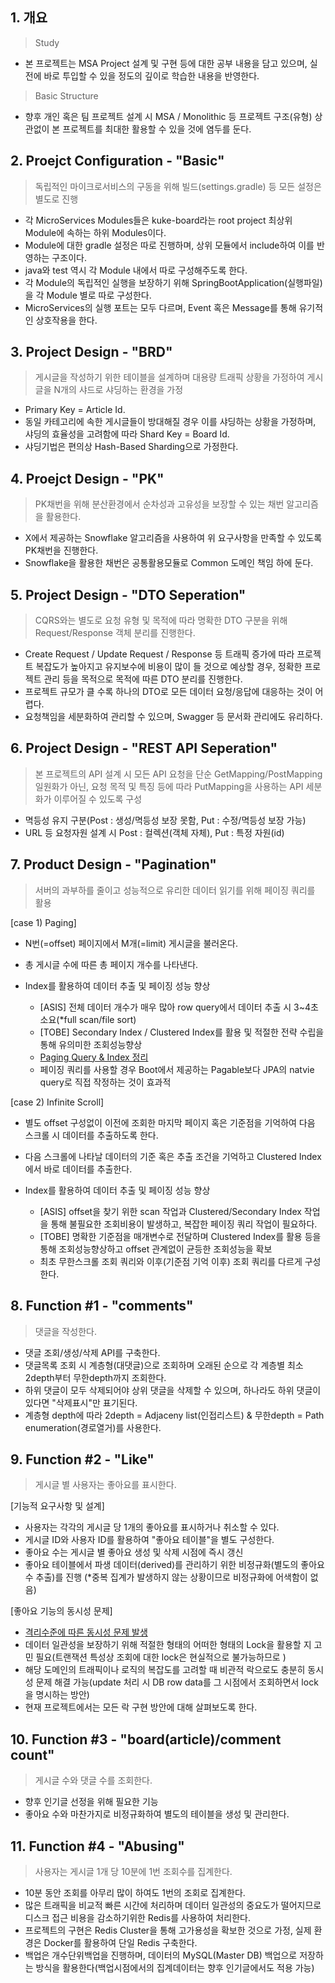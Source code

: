 ## 1.  개요
> Study
- 본 프로젝트는 MSA Project 설계 및 구현 등에 대한 공부 내용을 담고 있으며, 실전에 바로 투입할 수 있을 정도의 깊이로 학습한 내용을 반영한다.
> Basic Structure
- 향후 개인 혹은 팀 프로젝트 설계 시 MSA / Monolithic 등 프로젝트 구조(유형) 상관없이 본 프로젝트를 최대한 활용할 수 있을 것에 염두를 둔다. 

## 2. Proejct Configuration - "Basic"

> 독립적인 마이크로서비스의 구동을 위해 빌드(settings.gradle) 등 모든 설정은 별도로 진행
- 각 MicroServices Modules들은 kuke-board라는 root project 최상위 Module에 속하는 하위 Modules이다.
- Module에 대한 gradle 설정은 따로 진행하며, 상위 모듈에서 include하여 이를 반영하는 구조이다.
- java와 test 역시 각 Module 내에서 따로 구성해주도록 한다.
- 각 Module의 독립적인 실행을 보장하기 위해 SpringBootApplication(실행파일)을 각 Module 별로 따로 구성한다.
- MicroServices의 실행 포트는 모두 다르며, Event 혹은 Message를 통해 유기적인 상호작용을 한다.

## 3. Project Design - "BRD"

> 게시글을 작성하기 위한 테이블을 설계하며 대용량 트래픽 상황을 가정하여 게시글을 N개의 샤드로 샤딩하는 환경을 가정
- Primary Key = Article Id.
- 동일 카테고리에 속한 게시글들이 방대해질 경우 이를 샤딩하는 상황을 가정하며, 샤딩의 효율성을 고려함에 따라 Shard Key = Board Id.
- 샤딩기법은 편의상 Hash-Based Sharding으로 가정한다.

## 4. Proejct Design - "PK"

> PK채번을 위해 분산환경에서 순차성과 고유성을 보장할 수 있는 채번 알고리즘을 활용한다.
- X에서 제공하는 Snowflake 알고리즘을 사용하여 위 요구사항을 만족할 수 있도록 PK채번을 진행한다.
- Snowflake을 활용한 채번은 공통활용모듈로 Common 도메인 책임 하에 둔다.

## 5. Project Design - "DTO Seperation"

> CQRS와는 별도로 요청 유형 및 목적에 따라 명확한 DTO 구분을 위해 Request/Response 객체 분리를 진행한다.
- Create Request / Update Request / Response 등 트래픽 증가에 따라 프로젝트 복잡도가 높아지고 유지보수에 비용이 많이 들 것으로 예상할 경우, 정확한 프로젝트 관리 등을 목적으로 목적에 따른 DTO 분리를 진행한다.
- 프로젝트 규모가 클 수록 하나의 DTO로 모든 데이터 요청/응답에 대응하는 것이 어렵다.
- 요청책임을 세분화하여 관리할 수 있으며, Swagger 등 문서화 관리에도 유리하다.

## 6. Project Design - "REST API Seperation"

> 본 프로젝트의 API 설계 시 모든 API 요청을 단순 GetMapping/PostMapping 일원화가 아닌, 요청 목적 및 특징 등에 따라 PutMapping을 사용하는 API 세분화가 이루어질 수 있도록 구성
- 멱등성 유지 구분(Post : 생성/멱등성 보장 못함, Put : 수정/멱등성 보장 가능)
- URL 등 요청자원 설계 시 Post : 컬렉션(객체 자체), Put : 특정 자원(id)

## 7. Product Design - "Pagination"

> 서버의 과부하를 줄이고 성능적으로 유리한 데이터 읽기를 위해 페이징 쿼리를 활용 

[case 1) Paging]
 
- N번(=offset) 페이지에서 M개(=limit) 게시글을 불러온다.
- 총 게시글 수에 따른 총 페이지 개수를 나타낸다.

- Index를 활용하여 데이터 추출 및 페이징 성능 향상
  - [ASIS] 전체 데이터 개수가 매우 많아 row query에서 데이터 추출 시 3~4초 소요(*full scan/file sort)
  - [TOBE] Secondary Index / Clustered Index를 활용 및 적절한 전략 수립을 통해 유의미한 조회성능향상
  - [Paging Query & Index 정리](https://velog.io/@gyrbs22/%EB%B0%B1%EC%97%94%EB%93%9C-%EC%9D%B8%EB%8D%B1%EC%8A%A4%EB%A5%BC-%EB%AA%85%ED%99%95%ED%9E%88-%ED%8C%8C%EC%95%85%ED%95%98%EA%B8%B0-%EC%A1%B0%ED%9A%8C%EC%84%B1%EB%8A%A5%ED%96%A5%EC%83%81%EC%9D%B4-%EC%96%B4%EB%8A%90-%EB%B6%80%EB%B6%84%EC%97%90%EC%84%9C-%EC%9D%B4%EB%A3%A8%EC%96%B4%EC%A7%80%EB%8A%94%EA%B0%80%EB%8B%A8%EC%88%9C-%EC%9D%B8%EB%8D%B1%EC%8A%A4-%ED%99%9C%EC%9A%A9%EB%B6%80%ED%84%B0-Covering-Index-%EB%93%B1%EC%9D%98-%EC%A0%84%EB%9E%B5%EA%B9%8C%EC%A7%80)
  - 페이징 쿼리를 사용할 경우 Boot에서 제공하는 Pagable보다 JPA의 natvie query로 직접 작정하는 것이 효과적

[case 2) Infinite Scroll]

- 별도 offset 구성없이 이전에 조회한 마지막 페이지 혹은 기준점을 기억하여 다음 스크롤 시 데이터를 추출하도록 한다.
- 다음 스크롤에 나타날 데이터의 기준 혹은 추출 조건을 기억하고 Clustered Index에서 바로 데이터를 추출한다.

- Index를 활용하여 데이터 추출 및 페이징 성능 향상
  - [ASIS] offset을 찾기 위한 scan 작업과 Clustered/Secondary Index 작업을 통해 불필요한 조회비용이 발생하고, 복잡한 페이징 쿼리 작업이 필요하다.
  - [TOBE] 명확한 기준점을 매개변수로 전달하며 Clustered Index를 활용 등을 통해 조회성능향상하고 offset 관계없이 균등한 조회성능을 확보
  - 최초 무한스크롤 조회 쿼리와 이후(기준점 기억 이후) 조회 쿼리를 다르게 구성한다.

## 8. Function #1 - "comments"

> 댓글을 작성한다.
- 댓글 조회/생성/삭제 API를 구축한다.
- 댓글목록 조회 시 계층형(대댓글)으로 조회하며 오래된 순으로 각 계층별 최소 2depth부터 무한depth까지 조회한다.
- 하위 댓글이 모두 삭제되어야 상위 댓글을 삭제할 수 있으며, 하나라도 하위 댓글이 있다면 "삭제표시"만 표기된다.
- 계층형 depth에 따라 2depth = Adjaceny list(인접리스트) & 무한depth = Path enumeration(경로열거)를 사용한다.

## 9. Function #2 - "Like"

> 게시글 별 사용자는 좋아요를 표시한다.
 
[기능적 요구사항 및 설계]
- 사용자는 각각의 게시글 당 1개의 좋아요를 표시하거나 취소할 수 있다.
- 게시글 ID와 사용자 ID를 활용하여 "좋아요 테이블"을 별도 구성한다.
- 좋아요 수는 게시글 별 좋아요 생성 및 삭제 시점에 즉시 갱신
- 좋아요 테이블에서 파생 데이터(derived)를 관리하기 위한 비정규화(별도의 좋아요 수 추출)를 진행
  (*중복 집계가 발생하지 않는 상황이므로 비정규화에 어색함이 없음)

[좋아요 기능의 동시성 문제]
- [격리수준에 따른 동시성 문제 발생](https://velog.io/@gyrbs22/%EB%B0%B1%EC%97%94%EB%93%9C-MSA-%EB%B0%8F-%EB%B6%84%EC%82%B0DB-%ED%99%98%EA%B2%BD%EC%97%90%EC%84%9C-%EC%9D%98%EB%8F%84%EC%A0%81%EC%9D%B8-%ED%85%8C%EC%9D%B4%EB%B8%94-%EB%B9%84%EC%A0%95%EA%B7%9C%ED%99%94%EB%A5%BC-%ED%86%B5%ED%95%B4-%ED%8A%B8%EB%9E%9C%EC%9E%AD%EC%85%98%EC%9D%98-%EC%84%B1%EB%8A%A5%EC%9D%84-%EB%B3%B4%EC%99%84%ED%95%A0-%EC%88%98-%EC%9E%88%EB%8A%94-%EB%B0%A9%EC%95%88%EB%8F%99%EC%8B%9C%EC%84%B1-%EB%AC%B8%EC%A0%9C%EA%B0%80-%EB%B0%9C%EC%83%9D%ED%95%98%EB%8A%94-%EC%83%81%ED%99%A9%EC%9D%84-%EA%B3%A0%EB%A0%A4%ED%95%98%EB%A9%B4%EC%84%9C)
- 데이터 일관성을 보장하기 위해 적절한 형태의 어떠한 형태의 Lock을 활용할 지 고민 필요(트랜잭션 특성상 조회에 대한 lock은 현실적으로 불가능하므로 )
- 해당 도메인의 트래픽이나 로직의 복잡도를 고려할 때 비관적 락으로도 충분히 동시성 문제 해결 가능(update 처리 시 DB row data를 그 시점에서 조회하면서 lock을 명시하는 방안)
- 현재 프로젝트에서는 모든 락 구현 방안에 대해 살펴보도록 한다.

## 10. Function #3 - "board(article)/comment count"

> 게시글 수와 댓글 수를 조회한다.
- 향후 인기글 선정을 위해 필요한 기능
- 좋아요 수와 마찬가지로 비정규화하여 별도의 테이블을 생성 및 관리한다.

## 11. Function #4 - "Abusing"

> 사용자는 게시글 1개 당 10분에 1번 조회수를 집계한다.
- 10분 동안 조회를 아무리 많이 하여도 1번의 조회로 집계한다.
- 많은 트래픽을 비교적 빠른 시간에 처리하며 데이터 일관성의 중요도가 떨어지므로 디스크 접근 비용을 감소하기위한 Redis를 사용하여 처리한다.
- 프로젝트의 구현은 Redis Cluster을 통해 고가용성을 확보한 것으로 가정, 실제 환경은 Docker를 활용하여 단일 Redis 구축한다.
- 백업은 개수단위백업을 진행하며, 데이터의 MySQL(Master DB) 백업으로 저장하는 방식을 활용한다(백업시점에서의 집계데이터는 향후 인기글에서도 적용 가능)